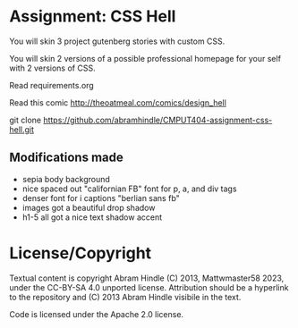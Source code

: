 Assignment: CSS Hell
====================

You will skin 3 project gutenberg stories with custom CSS.

You will skin 2 versions of a possible professional homepage for your
self with 2 versions of CSS.

Read requirements.org

Read this comic http://theoatmeal.com/comics/design_hell

git clone https://github.com/abramhindle/CMPUT404-assignment-css-hell.git

## Modifications made
 - sepia body background
 - nice spaced out "californian FB" font for p, a, and div tags
 - denser font for i captions "berlian sans fb"
 - images got a beautiful drop shadow
 - h1-5 all got a nice text shadow accent


License/Copyright
=================

Textual content is copyright Abram Hindle (C) 2013, Mattwmaster58 2023, under the CC-BY-SA
4.0 unported license. Attribution should be a hyperlink to the
repository and (C) 2013 Abram Hindle visibile in the text.

Code is licensed under the Apache 2.0 license.


